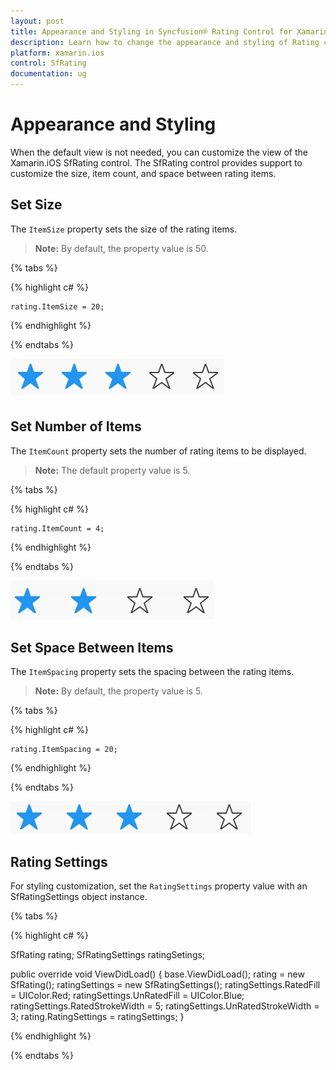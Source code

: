 ```yaml
---
layout: post
title: Appearance and Styling in Syncfusion® Rating Control for Xamarin.iOS
description: Learn how to change the appearance and styling of Rating control for Xamarin.iOS platform
platform: xamarin.ios
control: SfRating
documentation: ug
---
```


# Appearance and Styling

When the default view is not needed, you can customize the view of the Xamarin.iOS SfRating control. The SfRating control provides support to customize the size, item count, and space between rating items.

## Set Size

The `ItemSize` property sets the size of the rating items. 

> **Note:** By default, the property value is 50.

{% tabs %}

{% highlight c# %}
	   
	rating.ItemSize = 20;

{% endhighlight %}

{% endtabs %}

![SfRating Layout Customization](images/layoutSize.jpg)
 
## Set Number of Items

The `ItemCount` property sets the number of rating items to be displayed. 

> **Note:** The default property value is 5.

{% tabs %}

{% highlight c# %}

	rating.ItemCount = 4;

{% endhighlight %}

{% endtabs %}

![Set Number of Rating Items](images/fourstar.jpg)

## Set Space Between Items

The `ItemSpacing` property sets the spacing between the rating items. 

> **Note:** By default, the property value is 5.

{% tabs %}

{% highlight c# %}

	rating.ItemSpacing = 20;

{% endhighlight %}

{% endtabs %}

![Space Between Rating Items](images/layoutSpace.jpg)

## Rating Settings

For styling customization, set the `RatingSettings` property value with an SfRatingSettings object instance.

{% tabs %}

{% highlight c# %}

SfRating rating;
SfRatingSettings ratingSetings;

public override void ViewDidLoad()
{
	base.ViewDidLoad();
	rating = new SfRating();
	ratingSettings = new SfRatingSettings();
	ratingSettings.RatedFill = UIColor.Red;
	ratingSettings.UnRatedFill = UIColor.Blue;
	ratingSettings.RatedStrokeWidth = 5;
	ratingSettings.UnRatedStrokeWidth = 3;
	rating.RatingSettings = ratingSettings;
}
			
{% endhighlight %}

{% endtabs %}
